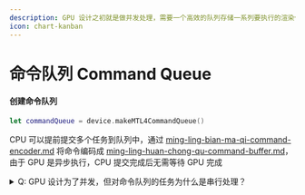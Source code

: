 ```yaml
---
description: GPU 设计之初就是做并发处理，需要一个高效的队列存储一系列要执行的渲染任务，作为 CPU 对 GPU 的桥梁
icon: chart-kanban
---
```


# 命令队列 Command Queue

#### 创建命令队列

```swift
let commandQueue = device.makeMTL4CommandQueue()
```

CPU 可以提前提交多个任务到队列中，通过 [ming-ling-bian-ma-qi-command-encoder.md](ming-ling-bian-ma-qi-command-encoder.md "mention") 将命令编码成 [ming-ling-huan-chong-qu-command-buffer.md](ming-ling-huan-chong-qu-command-buffer.md "mention")，由于 GPU 是异步执行，CPU 提交完成后无需等待 GPU 完成

<details>

<summary>Q: GPU 设计为了并发，但对命令队列的任务为什么是串行处理？</summary>

A: 命令队列的串行处理是为了保持任务的逻辑顺序（如顶点着色、光栅化、像素着色），避免数据依赖冲突。GPU 内部采用流水线并行架构，使得任务看似串行，但实际上不同硬件单元会并发执行多个阶段。 GPU 从队列中取任务进行分配，分配完成后立马取下一个任务（假设无性能瓶颈），最后提交时按序提交 例如，顶点着色器处理 **A 帧** 时，光线追踪单元可能在计算 **B 帧** 的反射，纹理单元预加载 **C 帧** 数据，处理完成时，按 A→B→C 顺序提交，而不是哪一帧先处理完。

</details>
